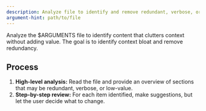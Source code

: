 ```yaml
---
description: Analyze file to identify and remove redundant, verbose, or low-value content
argument-hint: path/to/file
---
```


Analyze the $ARGUMENTS file to identify content that clutters context without adding value. The goal is to identify context bloat and remove redundancy.

## Process

1. **High-level analysis:** Read the file and provide an overview of sections that may be redundant, verbose, or low-value.
2. **Step-by-step review:** For each item identified, make suggestions, but let the user decide what to change.
